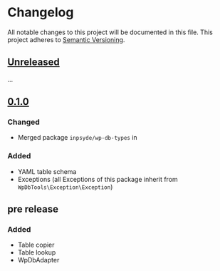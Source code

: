 # Changelog

All notable changes to this project will be documented in this file.
This project adheres to [Semantic Versioning](http://semver.org/).

## [Unreleased]
…

## [0.1.0]

### Changed
* Merged package `inpsyde/wp-db-types` in

### Added
* YAML table schema
* Exceptions (all Exceptions of this package inherit from `WpDbTools\Exception\Exception`)


## pre release

### Added
* Table copier
* Table lookup
* WpDbAdapter


[Unreleased]: https://github.com/inpsyde/wp-db-tools/compare/0.1.0...master
[0.1.0]: https://github.com/inpsyde/wp-db-tools/releases/tag/0.1.0